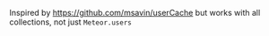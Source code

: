 Inspired by https://github.com/msavin/userCache but works with all collections, not just `Meteor.users`
